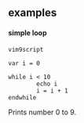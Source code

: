 ## examples

#### simple loop

```
vim9script

var i = 0

while i < 10
        echo i
        i = i + 1
endwhile
```
Prints number 0 to 9.
